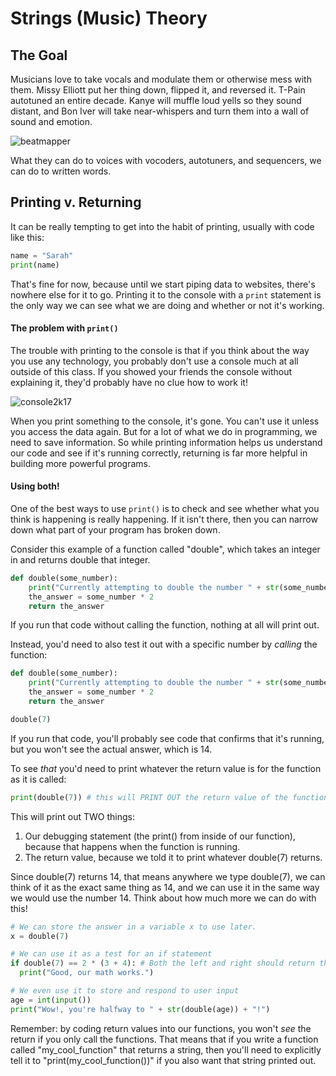# Strings (Music) Theory

## The Goal

Musicians love to take vocals and modulate them or otherwise mess with them. Missy Elliott put her thing down, flipped it, and reversed it. T-Pain autotuned an entire decade. Kanye will muffle loud yells so they sound distant, and Bon Iver will take near-whispers and turn them into a wall of sound and emotion.

![beatmapper](https://media.giphy.com/media/10ZQLUWJ4HwvS/giphy.gif)

What they can do to voices with vocoders, autotuners, and sequencers, we can do to written words.

## Printing v. Returning

It can be really tempting to get into the habit of printing, usually with code like this:

```python
name = "Sarah"
print(name)
```

That's fine for now, because until we start piping data to websites, there's nowhere else for it to go. Printing it to the console with a `print` statement is the only way we can see what we are doing and whether or not it's working.

#### The problem with `print()`

The trouble with printing to the console is that if you think about the way you use any technology, you probably don't use a console much at all outside of this class. If you showed your friends the console without explaining it, they'd probably have no clue how to work it!

![console2k17](https://media.giphy.com/media/yR4xZagT71AAM/giphy.gif)

When you print something to the console, it's gone. You can't use it unless you access the data again. But for a lot of what we do in programming, we need to save information. So while printing information helps us understand our code and see if it's running correctly, returning is far more helpful in building more powerful programs.

#### Using both!

One of the best ways to use `print()` is to check and see whether what you think is happening is really happening. If it isn't there, then you can narrow down what part of your program has broken down.

Consider this example of a function called "double", which takes an integer in and returns double that integer.

```python
def double(some_number):
    print("Currently attempting to double the number " + str(some_number))
    the_answer = some_number * 2
    return the_answer
```

If you run that code without calling the function, nothing at all will print out.

Instead, you'd need to also test it out with a specific number by *calling* the function:

```python
def double(some_number):
    print("Currently attempting to double the number " + str(some_number))
    the_answer = some_number * 2
    return the_answer

double(7)
```

If you run that code, you'll probably see code that confirms that it's running, but you won't see the actual answer, which is 14.

To see *that* you'd need to print whatever the return value is for the function as it is called:

```python
print(double(7)) # this will PRINT OUT the return value of the function we just wrote.
```

This will print out TWO things:
1. Our debugging statement (the print() from inside of our function), because that happens when the function is running.
2. The return value, because we told it to print whatever double(7) returns.

Since double(7) returns 14, that means anywhere we type double(7), we can think of it as the exact same thing as 14, and we can use it in the same way we would use the number 14. Think about how much more we can do with this!

```python
# We can store the answer in a variable x to use later.
x = double(7)

# We can use it as a test for an if statement
if double(7) == 2 * (3 + 4): # Both the left and right should return the number 14
  print("Good, our math works.")

# We even use it to store and respond to user input
age = int(input())
print("Wow!, you're halfway to " + str(double(age)) + "!")
```

Remember: by coding return values into our functions, you won't *see* the return if you only call the functions. That means that if you write a function called "my_cool_function" that returns a string, then you'll need to explicitly tell it to "print(my_cool_function())" if you also want that string printed out.
